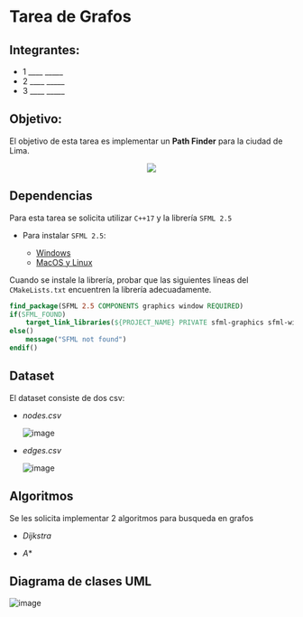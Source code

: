 # Tarea de Grafos

## Integrantes: 
- 1 ____   _____
- 2 ____   _____
- 3 ____   _____

## Objetivo: 
El objetivo de esta tarea es implementar un **Path Finder** para la ciudad de Lima. 

<p align="center">
    <img src=https://github.com/utec-cs-aed/homework_graph/assets/79115974/b63f69db-17eb-417a-8aa1-8483d8dcdaf0 / >
</p>

## Dependencias

Para esta tarea se solicita utilizar ```C++17``` y la librería ```SFML 2.5```

- Para instalar ```SFML 2.5```:

    - [Windows](https://www.youtube.com/watch?v=HkPRG0vfObc)
    - [MacOS y Linux](https://www.youtube.com/playlist?list=PLvv0ScY6vfd95GMoMe2zc4ZgGxWYj3vua)

Cuando se instale la librería, probar que las siguientes líneas del ```CMakeLists.txt``` encuentren la librería adecuadamente.
```cmake
find_package(SFML 2.5 COMPONENTS graphics window REQUIRED)
if(SFML_FOUND)
    target_link_libraries(${PROJECT_NAME} PRIVATE sfml-graphics sfml-window)
else()
    message("SFML not found")
endif()
```

## Dataset
El dataset consiste de dos csv:

- *nodes.csv*

    ![image](https://github.com/utec-cs-aed/homework_graph/assets/79115974/6a68cf06-196a-4605-83a7-3183e9a3f0ec)


- *edges.csv*

    ![image](https://github.com/utec-cs-aed/homework_graph/assets/79115974/247bbbd7-6203-45f4-8196-fcb0434b0f1d)


## Algoritmos
Se les solicita implementar 2 algoritmos para busqueda en grafos

- *Dijkstra*


- *A**


## Diagrama de clases UML 

![image](https://github.com/utec-cs-aed/homework_graph/assets/79115974/f5a3d89e-cb48-4715-b172-a17e6e27ee24)
